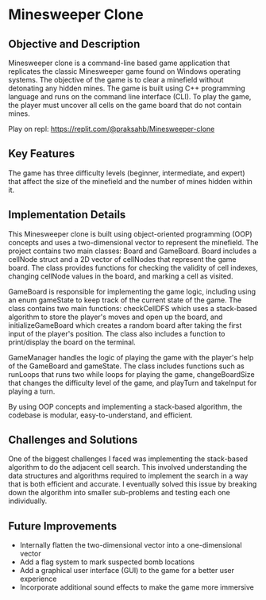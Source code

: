# Minesweeper Clone 
## Objective and Description
Minesweeper clone is a command-line based game application that replicates the classic Minesweeper game found on Windows operating systems. The objective of the game is to clear a minefield without detonating any hidden mines. The game is built using C++ programming language and runs on the command line interface (CLI). To play the game, the player must uncover all cells on the game board that do not contain mines.

Play on repl: https://replit.com/@praksahb/Minesweeper-clone

## Key Features
The game has three difficulty levels (beginner, intermediate, and expert) that affect the size of the minefield and the number of mines hidden within it.

## Implementation Details
This Minesweeper clone is built using object-oriented programming (OOP) concepts and uses a two-dimensional vector to represent the minefield. The project contains two main classes: Board and GameBoard. Board includes a cellNode struct and a 2D vector of cellNodes that represent the game board. The class provides functions for checking the validity of cell indexes, changing cellNode values in the board, and marking a cell as visited.

GameBoard is responsible for implementing the game logic, including using an enum gameState to keep track of the current state of the game. The class contains two main functions: checkCellDFS which uses a stack-based algorithm to store the player's moves and open up the board, and initializeGameBoard which creates a random board after taking the first input of the player's position. The class also includes a function to print/display the board on the terminal.

GameManager handles the logic of playing the game with the player's help of the GameBoard and gameState. The class includes functions such as runLoops that runs two while loops for playing the game, changeBoardSize that changes the difficulty level of the game, and playTurn and takeInput for playing a turn.

By using OOP concepts and implementing a stack-based algorithm, the codebase is modular, easy-to-understand, and efficient. 

## Challenges and Solutions

One of the biggest challenges I faced was implementing the stack-based algorithm to do the adjacent cell search. This involved understanding the data structures and algorithms required to implement the search in a way that is both efficient and accurate. I eventually solved this issue by breaking down the algorithm into smaller sub-problems and testing each one individually.

## Future Improvements

- Internally flatten the two-dimensional vector into a one-dimensional vector
- Add a flag system to mark suspected bomb locations
- Add a graphical user interface (GUI) to the game for a better user experience
- Incorporate additional sound effects to make the game more immersive
